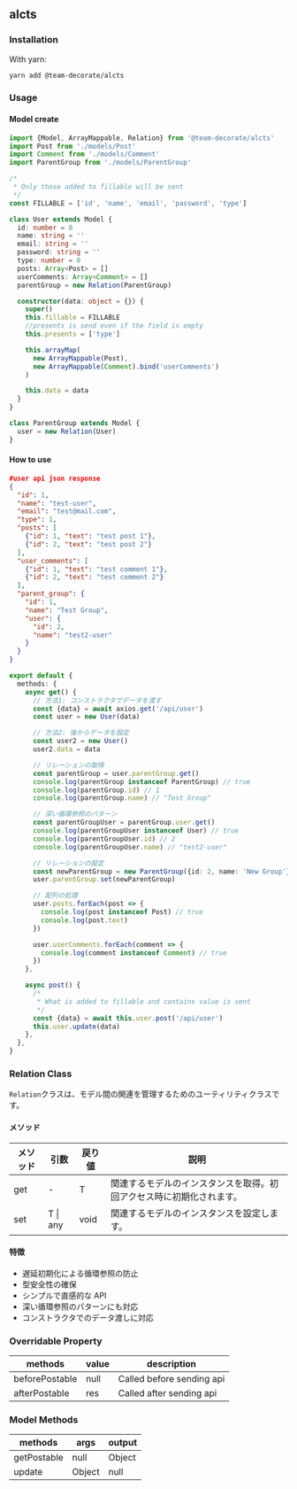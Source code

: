 ## alcts

### Installation

With yarn:

```bash
yarn add @team-decorate/alcts
```

### Usage

#### Model create

```typescript
import {Model, ArrayMappable, Relation} from '@team-decorate/alcts'
import Post from './models/Post'
import Comment from './models/Comment'
import ParentGroup from './models/ParentGroup'

/*
 * Only those added to fillable will be sent
 */
const FILLABLE = ['id', 'name', 'email', 'password', 'type']

class User extends Model {
  id: number = 0
  name: string = ''
  email: string = ''
  password: string = ''
  type: number = 0
  posts: Array<Post> = []
  userComments: Array<Comment> = []
  parentGroup = new Relation(ParentGroup)

  constructor(data: object = {}) {
    super()
    this.fillable = FILLABLE
    //presents is send even if the field is empty
    this.presents = ['type']

    this.arrayMap(
      new ArrayMappable(Post),
      new ArrayMappable(Comment).bind('userComments')
    )

    this.data = data
  }
}

class ParentGroup extends Model {
  user = new Relation(User)
}
```

#### How to use

```json
#user api json response
{
  "id": 1,
  "name": "test-user",
  "email": "test@mail.com",
  "type": 1,
  "posts": [
    {"id": 1, "text": "test post 1"},
    {"id": 2, "text": "test post 2"}
  ],
  "user_comments": [
    {"id": 1, "text": "test comment 1"},
    {"id": 2, "text": "test comment 2"}
  ],
  "parent_group": {
    "id": 1,
    "name": "Test Group",
    "user": {
      "id": 2,
      "name": "test2-user"
    }
  }
}
```

```typescript
export default {
  methods: {
    async get() {
      // 方法1: コンストラクタでデータを渡す
      const {data} = await axios.get('/api/user')
      const user = new User(data)

      // 方法2: 後からデータを設定
      const user2 = new User()
      user2.data = data

      // リレーションの取得
      const parentGroup = user.parentGroup.get()
      console.log(parentGroup instanceof ParentGroup) // true
      console.log(parentGroup.id) // 1
      console.log(parentGroup.name) // "Test Group"

      // 深い循環参照のパターン
      const parentGroupUser = parentGroup.user.get()
      console.log(parentGroupUser instanceof User) // true
      console.log(parentGroupUser.id) // 2
      console.log(parentGroupUser.name) // "test2-user"

      // リレーションの設定
      const newParentGroup = new ParentGroup({id: 2, name: 'New Group'})
      user.parentGroup.set(newParentGroup)

      // 配列の処理
      user.posts.forEach(post => {
        console.log(post instanceof Post) // true
        console.log(post.text)
      })

      user.userComments.forEach(comment => {
        console.log(comment instanceof Comment) // true
      })
    },

    async post() {
      /*
       * What is added to fillable and contains value is sent
       */
      const {data} = await this.user.post('/api/user')
      this.user.update(data)
    },
  },
}
```

### Relation Class

`Relation`クラスは、モデル間の関連を管理するためのユーティリティクラスです。

#### メソッド

| メソッド | 引数     | 戻り値 | 説明                                                                 |
| -------- | -------- | ------ | -------------------------------------------------------------------- |
| get      | -        | T      | 関連するモデルのインスタンスを取得。初回アクセス時に初期化されます。 |
| set      | T \| any | void   | 関連するモデルのインスタンスを設定します。                           |

#### 特徴

- 遅延初期化による循環参照の防止
- 型安全性の確保
- シンプルで直感的な API
- 深い循環参照のパターンにも対応
- コンストラクタでのデータ渡しに対応

### Overridable Property

| methods        | value | description               |
| -------------- | ----- | ------------------------- |
| beforePostable | null  | Called before sending api |
| afterPostable  | res   | Called after sending api  |

### Model Methods

| methods     | args   | output |
| ----------- | ------ | ------ |
| getPostable | null   | Object |
| update      | Object | null   |
